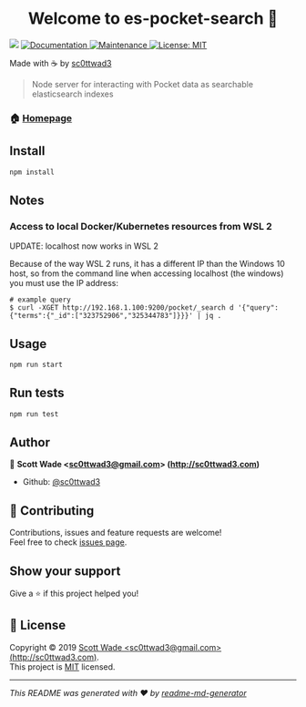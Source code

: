 <h1 align="center">Welcome to es-pocket-search 👋</h1>
<p>
  <img src="https://img.shields.io/badge/version-0.0.1-blue.svg?cacheSeconds=2592000" />
  <a href="https://github.com/sc0ttwad3/es-pocket-search#readme">
    <img alt="Documentation" src="https://img.shields.io/badge/documentation-yes-brightgreen.svg" target="_blank" />
  </a>
  <a href="https://github.com/sc0ttwad3/es-pocket-search/graphs/commit-activity">
    <img alt="Maintenance" src="https://img.shields.io/badge/Maintained%3F-yes-green.svg" target="_blank" />
  </a>
  <a href="https://github.com/sc0ttwad3/es-pocket-search/blob/master/LICENSE">
    <img alt="License: MIT" src="https://img.shields.io/badge/License-MIT-yellow.svg" target="_blank" />
  </a>
</p>

Made with ☕️ by [sc0ttwad3](http://www.sc0ttwad3.com)

> Node server for interacting with Pocket data as searchable elasticsearch indexes

### 🏠 [Homepage](https://github.com/sc0ttwad3/es-pocket-search#readme)

## Install

```sh
npm install
```

## Notes

### Access to local Docker/Kubernetes resources from WSL 2

UPDATE: localhost now works in WSL 2

Because of the way WSL 2 runs, it has a different IP than the Windows 10 host, so from the command line when accessing localhost (the windows) you must use the IP address:

```
# example query
$ curl -XGET http://192.168.1.100:9200/pocket/_search d '{"query":{"terms":{"_id":["323752906","325344783"]}}}' | jq .
```

## Usage

```sh
npm run start
```

## Run tests

```sh
npm run test
```

## Author

👤 **Scott Wade &lt;sc0ttwad3@gmail.com&gt; (http://sc0ttwad3.com)**

- Github: [@sc0ttwad3](https://github.com/sc0ttwad3)

## 🤝 Contributing

Contributions, issues and feature requests are welcome!<br />Feel free to check [issues page](https://github.com/sc0ttwad3/es-pocket-search/issues).

## Show your support

Give a ⭐️ if this project helped you!

## 📝 License

Copyright © 2019 [Scott Wade &lt;sc0ttwad3@gmail.com&gt; (http://sc0ttwad3.com)](https://github.com/sc0ttwad3).<br />
This project is [MIT](https://github.com/sc0ttwad3/es-pocket-search/blob/master/LICENSE) licensed.

---

_This README was generated with ❤️ by [readme-md-generator](https://github.com/kefranabg/readme-md-generator)_
